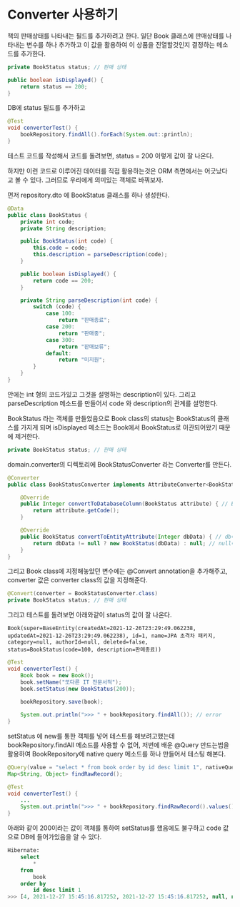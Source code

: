 # Converter 사용하기

책의 판매상태를 나타내는 필드를 추가하려고 한다. 일단 Book 클래스에 판매상태를 나타내는 변수를 하나 추가하고 이 값을 활용하여 이 상품을 진열할것인지 결정하는 메소드를 추가한다.

```java
private BookStatus status; // 판매 상태

public boolean isDisplayed() {
    return status == 200;
}
```

DB에 status 필드를 추가하고

```java
@Test
void converterTest() {
    bookRepository.findAll().forEach(System.out::println);
}
```

테스트 코드를 작성해서 코드를 돌려보면, status = 200 이렇게 값이 잘 나온다.

하지만 이런 코드로 이루어진 데이터를 직접 활용하는것은 ORM 측면에서는 어긋났다고 볼 수 있다. 그러므로 우리에게 의미있는 객체로 바꿔보자.

먼저 repository.dto 에 BookStatus 클래스를 하나 생성한다.

```java
@Data
public class BookStatus {
    private int code;
    private String description;

    public BookStatus(int code) {
        this.code = code;
        this.description = parseDescription(code);
    }

    public boolean isDisplayed() {
        return code == 200;
    }

    private String parseDescription(int code) {
        switch (code) {
            case 100:
                return "판매종료";
            case 200:
                return "판매중";
            case 300:
                return "판매보류";
            default:
                return "미지원";
        }
    }
}
```

안에는 int 형의 코드가있고 그것을 설명하는 description이 있다. 그리고 parseDescription 메소드를 만들어서 code 와 description의 관계를 설명한다.

BookStatus 라는 객체를 만들었음으로 Book class의 status는 BookStatus의 클래스를 가지게 되며
isDisplayed 메소드는 Book에서 BookStatus로 이관되어왔기 때문에 제거한다.

```java
private BookStatus status; // 판매 상태
```

domain.converter의 디렉토리에 BookStatusConverter 라는 Converter를 만든다.

```java
@Converter
public class BookStatusConverter implements AttributeConverter<BookStatus, Integer> {

    @Override
    public Integer convertToDatabaseColumn(BookStatus attribute) { // BookStatus 객체를 받아서 DB에 저장할때 어떻게 할것인지
        return attribute.getCode();
    }

    @Override
    public BookStatus convertToEntityAttribute(Integer dbData) { // db에서 int값을 받아서 bookstatus를 만듦
        return dbData != null ? new BookStatus(dbData) : null; // null에 대한 exception 처리
    }
}
```

그리고 Book class에 지정해놓았던 변수에는 @Convert annotation을 추가해주고, converter 값은 converter class의 값을 지정해준다.

```java
@Convert(converter = BookStatusConverter.class)
private BookStatus status; // 판매 상태
```

그리고 테스트를 돌려보면 아래와같이 status의 값이 잘 나온다.

```text
Book(super=BaseEntity(createdAt=2021-12-26T23:29:49.062238, updatedAt=2021-12-26T23:29:49.062238), id=1, name=JPA 초격차 패키지, category=null, authorId=null, deleted=false, status=BookStatus(code=100, description=판매종료))
```

```java
@Test
void converterTest() {
    Book book = new Book();
    book.setName("또다른 IT 전문서적");
    book.setStatus(new BookStatus(200));

    bookRepository.save(book);
    
    System.out.println(">>> " + bookRepository.findAll()); // error
}
```

setStatus 에 new를 통한 객체를 넣어 테스트를 해보려고했는데 bookRepository.findAll 메소드를 사용할 수 없어, 저번에 배운 @Query 만드는법을 활용하여 BookRepository에 native query 메소드를 하나 만들어서 테스팅 해본다.

```java
@Query(value = "select * from book order by id desc limit 1", nativeQuery = true)
Map<String, Object> findRawRecord();
```

```java
@Test
void converterTest() {
    ...
    System.out.println(">>> " + bookRepository.findRawRecord().values());
}
```

아래와 같이 200이라는 값이 객체를 통하여 setStatus를 했음에도 불구하고 code 값으로 DB에 들어가있음을 알 수 있다.

```sql
Hibernate: 
    select
        * 
    from
        book 
    order by
        id desc limit 1
>>> [4, 2021-12-27 15:45:16.817252, 2021-12-27 15:45:16.817252, null, null, false, 또다른 IT 전문서적, 200, null]
```
